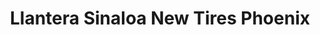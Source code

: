 ---
title: "Llantera Sinaloa New Tires Phoenix"
url: /phoenix/llantera-sinaloa-new-tires-phoenix/
shop: Reifen
---